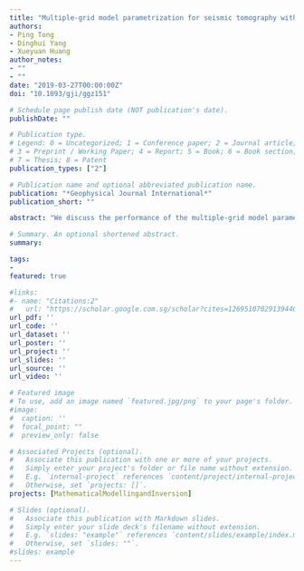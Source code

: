 ```yaml
---
title: "Multiple-grid model parametrization for seismic tomography with application to the San Jacinto fault zone"
authors:
- Ping Tong
- Dinghui Yang
- Xueyuan Huang
author_notes:
- ""
- ""
date: "2019-03-27T00:00:00Z"
doi: "10.1093/gji/ggz151"

# Schedule page publish date (NOT publication's date).
publishDate: ""

# Publication type.
# Legend: 0 = Uncategorized; 1 = Conference paper; 2 = Journal article;
# 3 = Preprint / Working Paper; 4 = Report; 5 = Book; 6 = Book section;
# 7 = Thesis; 8 = Patent
publication_types: ["2"]

# Publication name and optional abbreviated publication name.
publication: "*Geophysical Journal International*"
publication_short: ""

abstract: "We discuss the performance of the multiple-grid model parametrization in seismic tomographic inversion. Rather than mapping the velocity perturbation $ Δc(x) = c(x) − c_0(x) $ on only one regular/collocated grid as many previous studies did, we obtain individual Δc(x) models on multiple grids and generate several updated velocity models during one iteration. The average of all the updated velocity models is considered to be the input model of the next iteration. Different grids should partially/fully shift from each other and/or have different grid spacings to form the multiple-grid model parametrization. The efficacy of the multiple-grid model parametrization is demonstrated through the practical example of imaging the P-wave velocity structure along the San Jacinto fault, which is one of the most seismically active faults in California. A series of synthetic recovery examples shows that the multiple-grid model parametrization generally has a better or comparable performance in capturing the heterogeneous subsurface structures than a collocated grid. The root mean square values of the traveltime residuals in the final tomographic models obtained with the multiple-grid model parametrization are smaller than those with collocated grids. Tomographic results reveal strong heterogeneities in the crust along the San Jacinto fault. Significant velocity contrasts are observable across the fault at shallow depths. A low-velocity anomaly dominates the trifurcation area of the San Jacinto fault from the middle crust to the lower crust. Relatively large earthquakes occurred at the boundaries of low-velocity structures but with high-velocity anomalies nearby. All the results suggest that the multiple-grid model parametrization can be a reliable approach in future seismic tomography studies."

# Summary. An optional shortened abstract.
summary:

tags:
-
featured: true

#links:
#- name: "Citations:2"
#   url: "https://scholar.google.com.sg/scholar?cites=12695107029139440308&as_sdt=2005&sciodt=0,5&hl=en"
url_pdf: ''
url_code: ''
url_dataset: ''
url_poster: ''
url_project: ''
url_slides: ''
url_source: ''
url_video: ''

# Featured image
# To use, add an image named `featured.jpg/png` to your page's folder.
#image:
#  caption: ''
#  focal_point: ""
#  preview_only: false

# Associated Projects (optional).
#   Associate this publication with one or more of your projects.
#   Simply enter your project's folder or file name without extension.
#   E.g. `internal-project` references `content/project/internal-project/index.md`.
#   Otherwise, set `projects: []`.
projects: [MathematicalModellingandInversion]

# Slides (optional).
#   Associate this publication with Markdown slides.
#   Simply enter your slide deck's filename without extension.
#   E.g. `slides: "example"` references `content/slides/example/index.md`.
#   Otherwise, set `slides: ""`.
#slides: example
---
```


